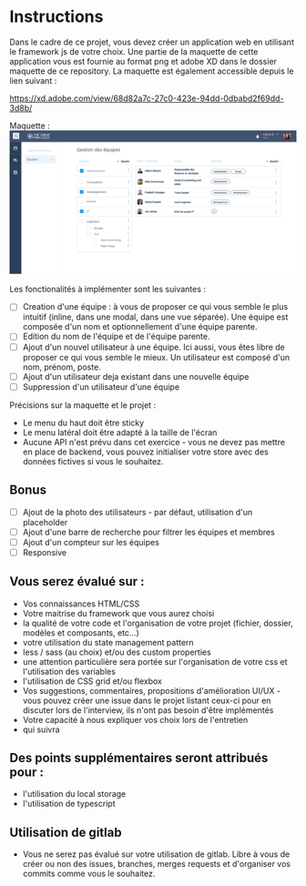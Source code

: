 # Instructions

Dans le cadre de ce projet, vous devez créer un application web en utilisant le framework js de votre choix.
Une partie de la maquette de cette application vous est fournie au format png et adobe XD dans le dossier maquette de ce repository. La maquette est également accessible depuis le lien suivant : 

https://xd.adobe.com/view/68d82a7c-27c0-423e-94dd-0dbabd2f69dd-3d8b/

Maquette : 
![alt text](https://github.com/RemiFrontiere/Front_End_TeamsManager_trainingApp/blob/master/maquette.png)


Les fonctionalités à implémenter sont les suivantes :
- [ ] Creation d'une équipe : à vous de proposer ce qui vous semble le plus intuitif (inline, dans une modal, dans une vue séparée). Une équipe est composée d'un nom et optionnellement d'une équipe parente.
- [ ] Edition du nom de l'équipe et de l'équipe parente.
- [ ] Ajout d'un nouvel utilisateur à une équipe. Ici aussi, vous êtes libre de proposer ce qui vous semble le mieux. Un utilisateur est composé d'un nom, prénom, poste.
- [ ] Ajout d'un utilisateur deja existant dans une nouvelle équipe
- [ ] Suppression d'un utilisateur d'une équipe

Précisions sur la maquette et le projet :
- Le menu du haut doit être sticky
- Le menu latéral doit être adapté à la taille de l'écran
- Aucune API n'est prévu dans cet exercice - vous ne devez pas mettre en place de backend, vous pouvez initialiser votre store avec des données fictives si vous le souhaitez.

## Bonus
- [ ] Ajout de la photo des utilisateurs - par défaut, utilisation d'un placeholder
- [ ] Ajout d'une barre de recherche pour filtrer les équipes et membres
- [ ] Ajout d'un compteur sur les équipes
- [ ] Responsive

## Vous serez évalué sur :
- Vos connaissances HTML/CSS
- Votre maitrise du framework que vous aurez choisi
- la qualité de votre code et l'organisation de votre projet (fichier, dossier, modèles et composants, etc...)
- votre utilisation du state management pattern
- less / sass (au choix) et/ou des custom properties
- une attention particulière sera portée sur l'organisation de votre css et l'utilisation des variables
- l'utilisation de CSS grid et/ou flexbox
- Vos suggestions, commentaires, propositions d'amélioration UI/UX - vous pouvez créer une issue dans le projet listant ceux-ci pour en discuter lors de l'interview, ils n'ont pas besoin d'être implémentés
- Votre capacité à nous expliquer vos choix lors de l'entretien
-  qui suivra

## Des points supplémentaires seront attribués pour :
- l'utilisation du local storage
- l'utilisation de typescript

## Utilisation de gitlab
- Vous ne serez pas évalué sur votre utilisation de gitlab. Libre à vous de créer ou non des issues, branches, merges requests et d'organiser vos commits comme vous le souhaitez.

